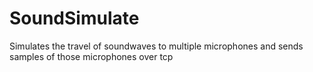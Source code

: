 # SoundSimulate #
Simulates the travel of soundwaves to multiple microphones and sends samples of those microphones over tcp